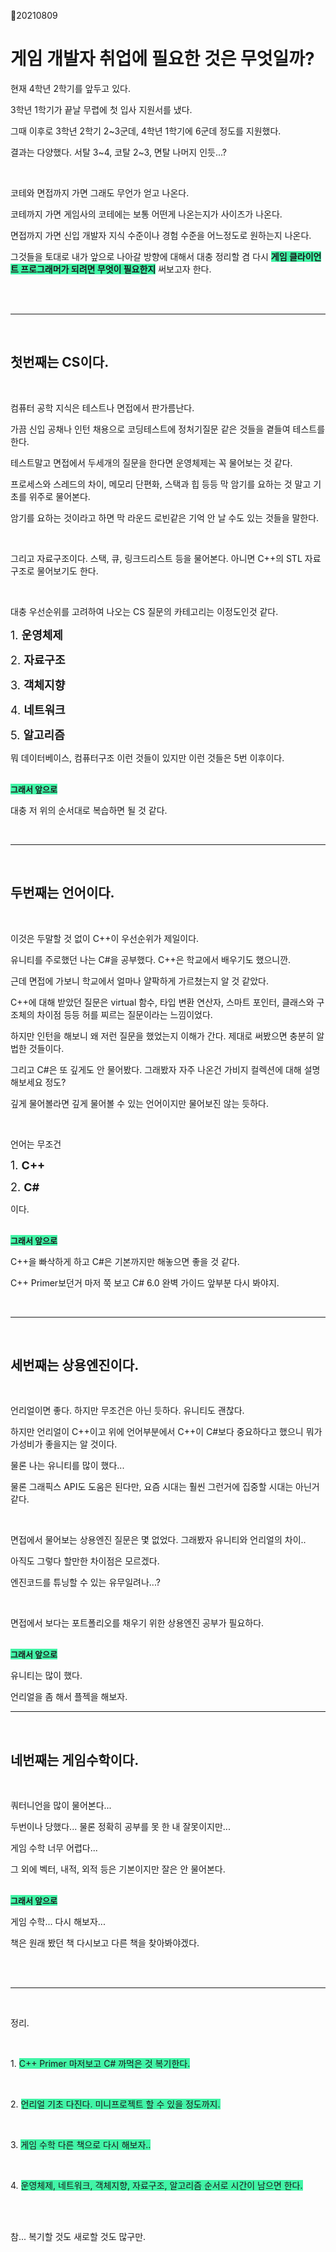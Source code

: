 :calendar:20210809

# 게임 개발자 취업에 필요한 것은 무엇일까?

현재 4학년 2학기를 앞두고 있다.

3학년 1학기가 끝날 무렵에 첫 입사 지원서를 냈다.

그때 이후로 3학년 2학기 2~3군데, 4학년 1학기에 6군데 정도를 지원했다.

결과는 다양했다. 서탈 3~4, 코탈 2~3, 면탈 나머지 인듯...?

<br>

코테와 면접까지 가면 그래도 무언가 얻고 나온다.

코테까지 가면 게임사의 코테에는 보통 어떤게 나온는지가 사이즈가 나온다.

면접까지 가면 신입 개발자 지식 수준이나 경험 수준을 어느정도로 원하는지 나온다.

그것들을 토대로 내가 앞으로 나아갈 방향에 대해서 대충 정리할 겸 다시 <span style="background-color:#42f5a7"><strong>게임 클라이언트  프로그래머가 되려면 무엇이 필요한지</strong></span> 써보고자 한다.

<br>

<br>

---

<br>

## 첫번째는 CS이다.

<br>

컴퓨터 공학 지식은 테스트나 면접에서 판가름난다.

가끔 신입 공채나 인턴 채용으로 코딩테스트에 정처기질문 같은 것들을 곁들여 테스트를 한다.

테스트말고 면접에서 두세개의 질문을 한다면 운영체제는 꼭 물어보는 것 같다.

프로세스와 스레드의 차이, 메모리 단편화, 스택과 힙 등등 막 암기를 요하는 것 말고 기초를 위주로 물어본다. 

암기를 요하는 것이라고 하면 막 라운드 로빈같은 기억 안 날 수도 있는 것들을 말한다.

<br>

그리고 자료구조이다. 스택, 큐, 링크드리스트 등을 물어본다. 아니면 C++의 STL 자료구조로 물어보기도 한다.

<br>

대충 우선순위를 고려하여 나오는 CS 질문의 카테고리는 이정도인것 같다.

<font size=4>1. <strong>운영체제</strong></font>

<font size=4>2. <strong>자료구조</strong></font>

<font size=4>3. <strong>객체지향</strong></font>

<font size=4>4. <strong>네트워크</strong></font>

<font size=4>5. <strong>알고리즘</strong></font>

뭐 데이터베이스, 컴퓨터구조 이런 것들이 있지만 이런 것들은 5번 이후이다.

<br>

<span style="background-color:#42f5a7">
<font size=2><strong>그래서 앞으로</strong></font>
</span>

대충 저 위의 순서대로 복습하면 될 것 같다.

<br>

---

<br>

## 두번째는 언어이다.

<br>

이것은 두말할 것 없이 C++이 우선순위가 제일이다.

유니티를 주로했던 나는 C#을 공부했다. C++은 학교에서 배우기도 했으니깐.

근데 면접에 가보니 학교에서 얼마나 얄팍하게 가르쳤는지 알 것 같았다.

C++에 대해 받았던 질문은 virtual 함수, 타입 변환 연산자, 스마트 포인터, 클래스와 구조체의 차이점 등등 허를 찌르는 질문이라는 느낌이었다.

하지만 인턴을 해보니 왜 저런 질문을 했었는지 이해가 간다. 제대로 써봤으면 충분히 알 법한 것들이다.

그리고 C#은 또 깊게도 안 물어봤다. 그래봤자 자주 나온건 가비지 컬렉션에 대해 설명해보세요 정도?

깊게 물어볼라면 깊게 물어볼 수 있는 언어이지만 물어보진 않는 듯하다.

<br>

언어는 무조건 

<font size=4>1. <strong>C++</strong></font>

<font size=4>2. <strong>C#</strong></font>

이다.

<br>

<span style="background-color:#42f5a7">
<font size=2><strong>그래서 앞으로</strong></font>
</span>

C++을 빠삭하게 하고 C#은 기본까지만 해놓으면 좋을 것 같다.

C++ Primer보던거 마저 쭉 보고 C# 6.0 완벽 가이드 앞부분 다시 봐야지.

<br>

---

<br>

## 세번째는 상용엔진이다.

<br>

언리얼이면 좋다. 하지만 무조건은 아닌 듯하다. 유니티도 괜찮다.

하지만 언리얼이 C++이고 위에 언어부분에서 C++이 C#보다 중요하다고 했으니 뭐가 가성비가 좋을지는 알 것이다.

물론 나는 유니티를 많이 했다...

물론 그래픽스 API도 도움은 된다만, 요즘 시대는 훨씬 그런거에 집중할 시대는 아닌거 같다.

<br>

면접에서 물어보는 상용엔진 질문은 몇 없었다. 그래봤자 유니티와 언리얼의 차이..

아직도 그렇다 할만한 차이점은 모르겠다.

엔진코드를 튜닝할 수 있는 유무일려나...?

<br>

면접에서 보다는 포트폴리오를 채우기 위한 상용엔진 공부가 필요하다.

<br>

<span style="background-color:#42f5a7">
<font size=2><strong>그래서 앞으로</strong></font>
</span>

유니티는 많이 했다. 

언리얼을 좀 해서 플젝을 해보자.

---

<br>

## 네번째는 게임수학이다.

<br>

쿼터니언을 많이 물어본다...

두번이나 당했다... 물론 정확히 공부를 못 한 내 잘못이지만... 

게임 수학 너무 어렵다...

그 외에 벡터, 내적, 외적 등은 기본이지만 잘은 안 물어본다.

<br>

<span style="background-color:#42f5a7">
<font size=2><strong>그래서 앞으로</strong></font>
</span>

게임 수학... 다시 해보자...

책은 원래 봤던 책 다시보고 다른 책을 찾아봐야겠다.

<br>

<br>

---

<br>

정리.

<br>

<span>1. 
<span style="background-color:#42f5a7"> 
C++ Primer 마저보고 C# 까먹은 것 복기한다. 
</span>
</span>

<br>

<span>2. 
<span style="background-color:#42f5a7"> 
언리얼 기초 다진다. 미니프로젝트 할 수 있을 정도까지.
</span>
</span>

<br>

<span>3. 
<span style="background-color:#42f5a7"> 
게임 수학 다른 책으로 다시 해보자..
</span>
</span>

<br>

<span>4. 
<span style="background-color:#42f5a7"> 
운영체제, 네트워크, 객체지향, 자료구조, 알고리즘 순서로 시간이 남으면 한다.
</span>
</span>

<br>

<br>

참... 복기할 것도 새로할 것도 많구만.


